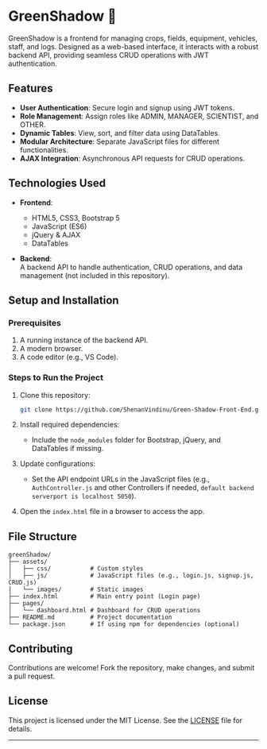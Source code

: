 # GreenShadow 🌿  

GreenShadow is a frontend for managing crops, fields, equipment, vehicles, staff, and logs. Designed as a web-based interface, it interacts with a robust backend API, providing seamless CRUD operations with JWT authentication.  

## Features  
- **User Authentication**: Secure login and signup using JWT tokens.  
- **Role Management**: Assign roles like ADMIN, MANAGER, SCIENTIST, and OTHER.  
- **Dynamic Tables**: View, sort, and filter data using DataTables.  
- **Modular Architecture**: Separate JavaScript files for different functionalities.  
- **AJAX Integration**: Asynchronous API requests for CRUD operations.  

## Technologies Used  
- **Frontend**:  
  - HTML5, CSS3, Bootstrap 5  
  - JavaScript (ES6)  
  - jQuery & AJAX  
  - DataTables  

- **Backend**:  
  A backend API to handle authentication, CRUD operations, and data management (not included in this repository).  

## Setup and Installation  

### Prerequisites  
1. A running instance of the backend API.  
2. A modern browser.  
3. A code editor (e.g., VS Code).  

### Steps to Run the Project  
1. Clone this repository:  
   ```bash  
   git clone https://github.com/ShenanVindinu/Green-Shadow-Front-End.git  
   ```  

2. Install required dependencies:  
   - Include the `node_modules` folder for Bootstrap, jQuery, and DataTables if missing.  

3. Update configurations:  
   - Set the API endpoint URLs in the JavaScript files (e.g., `AuthController.js` and other Controllers if needed, `default backend serverport is localhost 5050`).  

4. Open the `index.html` file in a browser to access the app.  

## File Structure  
```plaintext  
greenShadow/  
├── assets/  
│   ├── css/           # Custom styles  
│   ├── js/            # JavaScript files (e.g., login.js, signup.js, CRUD.js)  
│   └── images/        # Static images  
├── index.html         # Main entry point (Login page)  
├── pages/  
│   └── dashboard.html # Dashboard for CRUD operations  
├── README.md          # Project documentation  
└── package.json       # If using npm for dependencies (optional)  
```  

## Contributing  
Contributions are welcome! Fork the repository, make changes, and submit a pull request.  

## License  
This project is licensed under the MIT License. See the [LICENSE](LICENSE) file for details.  

---
